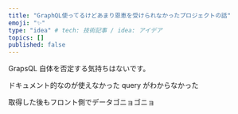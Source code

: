 ```yaml
---
title: "GraphQL使ってるけどあまり恩恵を受けられなかったプロジェクトの話"
emoji: "✨"
type: "idea" # tech: 技術記事 / idea: アイデア
topics: []
published: false
---
```


GrapsQL 自体を否定する気持ちはないです。

ドキュメント的なのが使えなかった
query がわからなかった

取得した後もフロント側でデータゴニョゴニョ
